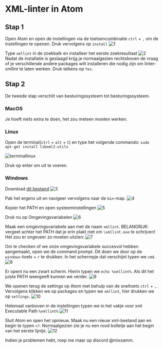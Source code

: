 # XML-linter in Atom
## Stap 1
Open Atom en open de instellingen via de toetsencombinatie `ctrl` + `,` om de instellingen te openen. Druk vervolgens op `install`
![1](1.png)

Type `xmllint` in de zoekbalk en installeer het eerste zoekresultaat
![2](2.png)
Nadat de installatie is geslaagd krijg je normaalgezien rechtsboven de vraag of je verschillende andere packages wilt installeren
die nodig zijn om linter-xmllint te laten werken. Druk telkens op `Yes`.

## Stap 2
De tweede stap verschilt van besturingssysteem tot besturingssysteem.

### MacOS
Je hoeft niets extra te doen, het zou meteen moeten werken.

### Linux
Open de terminal(`ctrl` + `alt` + `t`) en type het volgende commando:
`sudo apt-get install libxml2-utils`

![terminallinux](terminallinux.png)

Druk op enter om uit te voeren.

### Windows
Download [dit bestand](https://www.dropbox.com/s/xyhecziybkxlh8u/xmlvalidator.zip?dl=0)
![3](3.png)

Pak het ergens uit en navigeer vervolgens naar de `bin`-map.
![4](4.png)

Kopier het PATH en open systeeminstellingen
![5](5.png)

Druk nu op Omgevingsvariabelen
![6](6.png)

Maak een omgevingsvariabele aan met de naam `xmllint`. BELANGRIJK: vergeet achter het PATH dat je erin plakt niet om `\xmllint.exe` te schrijven!
Het zou er ongeveer zo moeten uitzien:
![7](7.png)

Om te checken of we onze omgevingsvariabele succesvol hebben aangemaakt, open we de command prompt. Dit doen we door op de `windows`-toets +  `r` te drukken. In het schermpje dat verschijnt typen we `cmd`.
![8](8.png)

Er opent nu een zwart scherm. Hierin typen we `echo %xmllint%`. Als dit het juiste PATH weergeeft kunnen we verder.
![9](9.png)

We openen terug de settings op Atom met behulp van de sneltoets `ctrl` + `,`.
Vervolgens klikken we op packages en typen we `xmllint`, hier drukken we op `settings`.
![10](10.png)

Helemaal vanboven in de instellingen typen we in het vakje voor xml Executable Path `%xmllint%`
![11](11.png)

Sluit Atom en open het opnieuw. Maak nu een nieuw xml-bestand aan en begin te typen `<?`.
Normaalgezien zie je nu een rood bolletje aan het begin van het eerste lijntje.
![12](12.png)

Indien je problemen hebt, roep me maar op discord @mixxamm.
